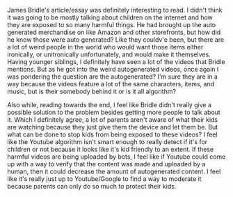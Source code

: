 James Bridle's article/essay was definitely interesting to read. I didn't think it was going to be mostly talking about children on the internet and how they are exposed to so many harmful things. He had brought up the auto generated merchandise on like Amazon and other storefronts, but how did he know those were auto generated? Like they couldv'e been, but there are a lot of weird people in the world who would want those items either ironically, or unitronically unfortunately, and would make it themselves. Having younger siblings, I definitely have seen a lot of the videos that Bridle mentions. But as he got into the weird autogenerated videos, once again I was pondering the question are the autogenerated? I'm sure they are in a way because the videos feature a lot of the same characters, items, and music, but is their somebody behind it or is it all algorithm? 

Also while, reading towards the end, I feel like Bridle didn't really give a possible solution to the problem besides getting more people to talk about it. Which I definitely agree, a lot of parents aren't aware of what their kids are watching because they just give them the device and let them be. But what can be done to stop kids from being exposed to these videos? I feel like the Youtube algorithm isn't smart enough to really detect if it's for children or not because it looks like it's kid friendly to an extent. If these harmful videos are being uploaded by bots, I feel like if Youtube could come up with a way to verify that the content was made and uploaded by a human, then it could decrease the amount of autogenerated content. I feel like it's really just up to Youtube/Google to find a way to moderate it because parents can only do so much to protect their kids. 
